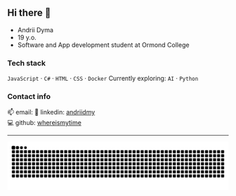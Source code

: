## Hi there 👋

- Andrii Dyma  
- 19 y.o.  
- Software and App development student at Ormond College

### Tech stack  
`JavaScript` · `C#` · `HTML` · `CSS` · `Docker`
Currently exploring: `AI` · `Python`  

### Contact info  
📫 email: 
💼 linkedin: [andriidmy](https://linkedin.com/in/andriidm)  
💻 github: [whereismytime](https://github.com/whereismytime)

---

![snake dark](https://raw.githubusercontent.com/whereismytime/whereismytime/output/github-contribution-grid-snake-dark.svg#gh-dark-mode-only)
